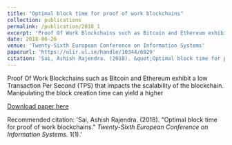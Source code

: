 ```yaml
---
title: "Optimal block time for proof of work blockchains"
collection: publications
permalink: /publication/2018_1
excerpt: 'Proof Of Work Blockchains such as Bitcoin and Ethereum exhibit a low Transaction Per Second (TPS) that impacts the scalability of the blockchain. Manipulating the block creation time can yield a higher TPS. A lower block creation rate results in a higher Stale Block rate that has a direct impact on the security of blockchain. We intend on using a novel Proof of Work Classification model under a varying level of difficulty to classify an instance of blockchain with a threshold (Block-time) on the basis of it’s resilience to selfish mining and double-spending attacks. Use of an ideal block creation time can help Proof of Work blockchains scale and attain a higher TPS without trading off security. The classification model can further be extended to find an optimal block-size.'
date: 2018-06-26
venue: 'Twenty-Sixth European Conference on Information Systems'
paperurl: 'https://ulir.ul.ie/handle/10344/6929'
citation: 'Sai, Ashish Rajendra. (2018). &quot;Optimal block time for proof of work blockchains.&quot; <i>Twenty-Sixth European Conference on Information Systems</i>. 1(1).'
---
```

Proof Of Work Blockchains such as Bitcoin and Ethereum exhibit a low Transaction Per Second (TPS) that impacts the scalability of the blockchain. Manipulating the block creation time can yield a higher 

[Download paper here](https://ulir.ul.ie/handle/10344/6929)

Recommended citation: 'Sai, Ashish Rajendra. (2018). &quot;Optimal block time for proof of work blockchains.&quot; <i>Twenty-Sixth European Conference on Information Systems</i>. 1(1).'
